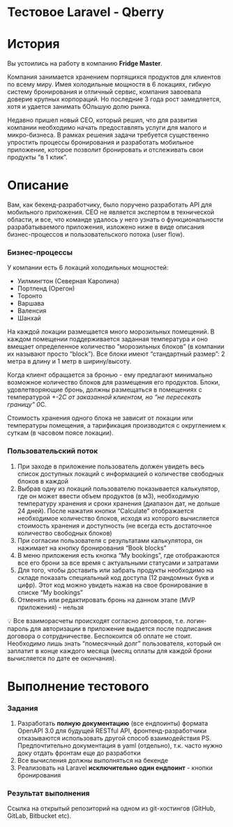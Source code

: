 # Тестовое Laravel - Qberry

# История

Вы устоились на работу в компанию **Fridge Master**.

Компания занимается хранением портящихся продуктов для клиентов по всему миру. Имея холодильные мощностя в 6 локациях, гибкую систему бронирования и отличный сервис, компания завоевала доверие крупных корпораций. Но последние 3 года рост замедляется, хотя и удается занимать бОльшую долю рынка.

Недавно пришел новый CEO, который решил, что для развития компании необходимо начать предоставлять услуги для малого и микро-бизнеса. В рамках решения задачи требуется существенно упростить процессы бронирования и разработать мобильное приложение, которое позволит бронировать и отслеживать свои продукты “в 1 клик”.

# Описание

Вам, как бекенд-разработчику, было поручено разработать API для мобильного приложения. CEO не является экспертом в технической области, и все, что команде удалось у него узнать о функциональности разрабатываемого приложения, изложено ниже в виде описания бизнес-процессов и пользовательского потока (user flow).

### Бизнес-процессы

У компании есть 6 локаций холодильных мощностей:

- Уилмингтон (Северная Каролина)
- Портленд (Орегон)
- Торонто
- Варшава
- Валенсия
- Шанхай

На каждой локации размещается много морозильных помещений. В каждом помещении поддерживается заданная температура и оно вмещает определенное количество “морозильных блоков” (в компании их называют просто “block”). Все блоки имеют “стандартный размер”: 2 метра в длину и 1 метр в ширину/высоту.

Когда клиент обращается за бронью - ему предлагают минимально возможное количество блоков для размещения его продуктов. Блоки, удовлетворяющие бронь, должны размещаться в помещениях с температурой +-2*C от заказанной клиентом, но “не пересекать границу” 0*С.

Стоимость хранения одного блока не зависит от локации или температуры помещения, а тарификация производится с округлением к суткам (в часовом поясе локации).

### Пользовательский поток

1. При заходе в приложение пользователь должен увидеть весь список доступных локаций с информацией о количестве свободных блоков в каждой
2. Выбрав одну из локаций пользователю показывается калькулятор, где он может ввести объем продуктов (в м3), необходимую температуру хранения и сроки хранения (диапазон дат, не дольше 24 дней). После нажатия кнопки “Calculate” отображается необходимое количество блоков, исходя из которого вычисляется стоимость хранения и доступность (не всегда есть достаточное количество свободных блоков)
3. При согласии пользователя с результатами калькулятора, он нажимает на кнопку бронирования “Book blocks”
4. В меню приложения есть кнопка “My bookings”, где отображаются все его брони за все время с актуальными статусами и затратами
5. Для того, чтобы доставить или забрать продукты необходимо на складе показать специальный код доступа (12 рандомных букв и цифр). Этот код можно увидеть нажав на свое бронирование в списке “My bookings”
6. Отменять или редактировать бронь на данном этапе (MVP приложения) - нельзя

<aside>
💡 Все взаиморасчеты происходят согласно договоров, т.е. логин-пароль для авторизации в приложение выдается после подписания договора о сотрудничестве. Беспокоится об оплате не стоит.
Необходимо лишь знать “помесячный долг” пользователя, который он заплатит в конце каждого месяца (месяц оплаты для каждой брони вычисляется по дате ее окончания).

</aside>

# Выполнение тестового

### Задания

1. Разработать **полную документацию** (все ендпоинты) формата OpenAPI 3.0 для будущей RESTful API, фронтенд-разработчики отказываются использовать другой способ взаимодействия
PS. Предпочтительно документация в yaml (отдельно), т.к. часто нужно доку отдать фронтам еще до разработки
2. Все вычисления должны выполняться на бекенде
3. Реализовать на Laravel **исключительно один ендпоинт** - кнопки бронирования

### Результат выполнения

Ссылка на открытый репозиторий на одном из git-хостингов (GitHub, GitLab, Bitbucket etc).